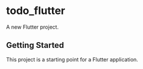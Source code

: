 # todo_flutter

A new Flutter project.

## Getting Started

This project is a starting point for a Flutter application.



